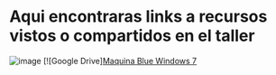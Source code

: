 # Aqui encontraras links a recursos vistos o compartidos en el taller

![image](https://github.com/aaaimx/TallerSISI-Introduccion-Hacking-Etico/assets/122099216/a0db59ba-9f20-4564-b9ae-6d46e16dee1d)
[![Google Drive][Maquina Blue Windows 7](https://drive.google.com/file/d/1vMszZFJpmULp_l60NU7WaUla0JIw7qi9/view)
